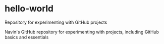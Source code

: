 # hello-world
Repository for experimenting with GitHub projects

Navin's GitHub repository for experimenting with projects, including GitHub basics and essentials 
